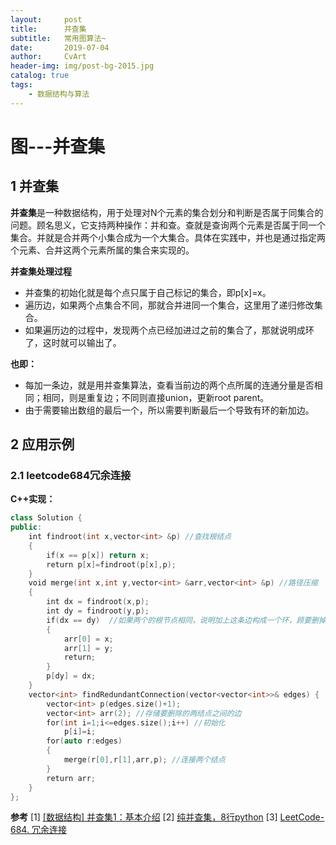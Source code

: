 ```yaml
---
layout:     post
title:      并查集
subtitle:   常用图算法~ 
date:       2019-07-04
author:     CvArt
header-img: img/post-bg-2015.jpg
catalog: true
tags:
    - 数据结构与算法
---
```


# 图---并查集


## 1 并查集

**并查集**是一种数据结构，用于处理对N个元素的集合划分和判断是否属于同集合的问题。顾名思义，它支持两种操作：并和查。查就是查询两个元素是否属于同一个集合。并就是合并两个小集合成为一个大集合。具体在实践中，并也是通过指定两个元素、合并这两个元素所属的集合来实现的。

**并查集处理过程**
- 并查集的初始化就是每个点只属于自己标记的集合，即p[x]=x。
- 遍历边，如果两个点集合不同，那就合并进同一个集合，这里用了递归修改集合。
- 如果遍历边的过程中，发现两个点已经加进过之前的集合了，那就说明成环了，这时就可以输出了。

**也即：**
- 每加一条边，就是用并查集算法，查看当前边的两个点所属的连通分量是否相同；相同，则是重复边；不同则直接union，更新root parent。
- 由于需要输出数组的最后一个，所以需要判断最后一个导致有环的新加边。


## 2 应用示例

### 2.1 leetcode684冗余连接

**C++实现：**
```c++
class Solution {
public:
    int findroot(int x,vector<int> &p) //查找根结点
    {
        if(x == p[x]) return x;
        return p[x]=findroot(p[x],p);
    }
    void merge(int x,int y,vector<int> &arr,vector<int> &p) //路径压缩
    {
        int dx = findroot(x,p);
        int dy = findroot(y,p);
        if(dx == dy)  //如果两个的根节点相同，说明加上这条边构成一个环，顾要删掉这条边
        {
            arr[0] = x;
            arr[1] = y;
            return;
        }
        p[dy] = dx;
    }
    vector<int> findRedundantConnection(vector<vector<int>>& edges) {
        vector<int> p(edges.size()+1);
        vector<int> arr(2); //存储要删除的两结点之间的边
        for(int i=1;i<=edges.size();i++) //初始化
            p[i]=i;
        for(auto r:edges)
        {
            merge(r[0],r[1],arr,p); //连接两个结点
        }
        return arr;
    }
};

```


**参考**
[1] [[数据结构] 并查集1：基本介绍](https://www.zhihu.com/collection/382206196)
[2] [纯并查集，8行python](https://leetcode-cn.com/problems/two-sum/solution/12xing-de-chun-chun-bing-cha-ji-by-tuotuoli/)
[3] [LeetCode-684. 冗余连接](https://blog.csdn.net/qq_41822647/article/details/88563890)







